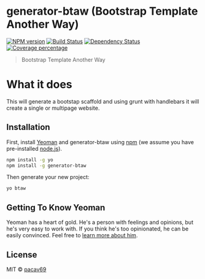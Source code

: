 # generator-btaw (Bootstrap Template Another Way)  
[![NPM version][npm-image]][npm-url] [![Build Status][travis-image]][travis-url] [![Dependency Status][daviddm-image]][daviddm-url] [![Coverage percentage][coveralls-image]][coveralls-url]

> Bootstrap Template Another Way
# What it does

This will generate a bootstap scaffold and using grunt with handlebars it will create a single or multipage website.

## Installation

First, install [Yeoman](http://yeoman.io) and generator-btaw using [npm](https://www.npmjs.com/) (we assume you have pre-installed [node.js](https://nodejs.org/)).

```bash
npm install -g yo
npm install -g generator-btaw
```

Then generate your new project:

```bash
yo btaw
```

## Getting To Know Yeoman

Yeoman has a heart of gold. He&#39;s a person with feelings and opinions, but he&#39;s very easy to work with. If you think he&#39;s too opinionated, he can be easily convinced. Feel free to [learn more about him](http://yeoman.io/).

## License

MIT © [pacav69]()

[npm-image]: https://badge.fury.io/js/generator-btaw.svg
[npm-url]: https://npmjs.org/package/generator-btaw
[travis-image]: https://travis-ci.org/pacav69/btaw.svg?branch=master
[travis-url]: https://travis-ci.org/pacav69/btaw
[daviddm-image]: https://david-dm.org/pacav69/generator-btaw.svg?theme=shields.io
[daviddm-url]: https://david-dm.org/pacav69/generator-btaw
[coveralls-image]: https://coveralls.io/repos/pacav69/generator-btaw/badge.svg
[coveralls-url]: https://coveralls.io/r/pacav69/generator-btaw
